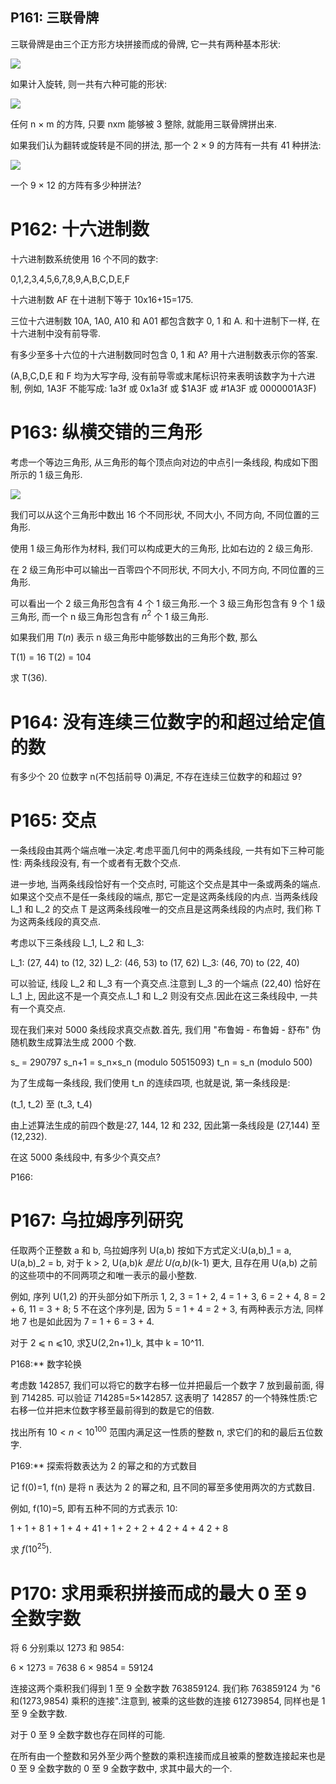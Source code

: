 
## P161: 三联骨牌

三联骨牌是由三个正方形方块拼接而成的骨牌, 它一共有两种基本形状:

![](https://projecteuler.net/project/images/p161_trio1.gif)

如果计入旋转, 则一共有六种可能的形状:

![](https://projecteuler.net/project/images/p161_trio3.gif)

任何 n × m 的方阵, 只要 nxm 能够被 3 整除, 就能用三联骨牌拼出来.


如果我们认为翻转或旋转是不同的拼法, 那一个 2 × 9 的方阵有一共有 41 种拼法:

![](https://projecteuler.net/project/images/p161_k9.gif)

一个 9 × 12 的方阵有多少种拼法?

# P162: 十六进制数

十六进制数系统使用 16 个不同的数字:


  0,1,2,3,4,5,6,7,8,9,A,B,C,D,E,F


十六进制数 AF 在十进制下等于 10x16+15=175.

三位十六进制数 10A, 1A0, A10 和 A01 都包含数字 0, 1 和 A.
和十进制下一样, 在十六进制中没有前导零.

有多少至多十六位的十六进制数同时包含 0, 1 和 A?
用十六进制数表示你的答案.

(A,B,C,D,E 和 F 均为大写字母, 没有前导零或末尾标识符来表明该数字为十六进制, 例如, 1A3F 不能写成: 1a3f 或 0x1a3f 或 $1A3F 或 #1A3F 或 0000001A3F)





# P163: 纵横交错的三角形

考虑一个等边三角形, 从三角形的每个顶点向对边的中点引一条线段, 构成如下图所示的 1 级三角形.

![](https://projecteuler.net/project/images/p163.gif)

我们可以从这个三角形中数出 16 个不同形状, 不同大小, 不同方向, 不同位置的三角形.

使用 1 级三角形作为材料, 我们可以构成更大的三角形, 比如右边的 2 级三角形.

在 2 级三角形中可以输出一百零四个不同形状, 不同大小, 不同方向, 不同位置的三角形.

可以看出一个 2 级三角形包含有 4 个 1 级三角形.一个 3 级三角形包含有 9 个 1 级三角形, 而一个 n 级三角形包含有 $n^2$ 个 1 级三角形.

如果我们用 $T(n)$ 表示 n 级三角形中能够数出的三角形个数, 那么

T(1) = 16
T(2) = 104

求 T(36).





# P164: 没有连续三位数字的和超过给定值的数

有多少个 20 位数字 n(不包括前导 0)满足, 不存在连续三位数字的和超过 9?




# P165: 交点

一条线段由其两个端点唯一决定.考虑平面几何中的两条线段, 一共有如下三种可能性:
两条线段没有, 有一个或者有无数个交点.

进一步地, 当两条线段恰好有一个交点时, 可能这个交点是其中一条或两条的端点.如果这个交点不是任一条线段的端点, 那它一定是这两条线段的内点.
当两条线段 L_1 和 L_2 的交点 T 是这两条线段唯一的交点且是这两条线段的内点时, 我们称 T 为这两条线段的真交点.

考虑以下三条线段 L_1, L_2 和 L_3:

L_1: (27, 44) to (12, 32)
L_2: (46, 53) to (17, 62)
L_3: (46, 70) to (22, 40)

可以验证, 线段 L_2 和 L_3 有一个真交点.注意到 L_3 的一个端点 (22,40) 恰好在 L_1 上, 因此这不是一个真交点.L_1 和 L_2 则没有交点.因此在这三条线段中, 一共有一个真交点.

现在我们来对 5000 条线段求真交点数.首先, 我们用 "布鲁姆 - 布鲁姆 - 舒布" 伪随机数生成算法生成 2000 个数.

s_ = 290797
s_n+1 = s_n×s_n (modulo 50515093)
t_n = s_n (modulo 500)

为了生成每一条线段, 我们使用 t_n 的连续四项, 也就是说, 第一条线段是:

(t_1, t_2) 至 (t_3, t_4)

由上述算法生成的前四个数是:27, 144, 12 和 232, 因此第一条线段是 (27,144) 至(12,232).

在这 5000 条线段中, 有多少个真交点?





P166:













# P167: 乌拉姆序列研究

任取两个正整数 a 和 b, 乌拉姆序列 U(a,b) 按如下方式定义:U(a,b)_1 = a, U(a,b)_2 = b, 对于 k > 2, U(a,b)_k 是比 U(a,b)_(k-1) 更大, 且存在用 U(a,b) 之前的这些项中的不同两项之和唯一表示的最小整数.

例如, 序列 U(1,2) 的开头部分如下所示
1, 2, 3 = 1 + 2, 4 = 1 + 3, 6 = 2 + 4, 8 = 2 + 6, 11 = 3 + 8;
5 不在这个序列是, 因为 5 = 1 + 4 = 2 + 3, 有两种表示方法, 同样地 7 也是如此因为 7 = 1 + 6 = 3 + 4.

对于 2 ⩽ n ⩽10, 求∑U(2,2n+1)_k, 其中 k = 10^11.





P168:** 数字轮换

考虑数 142857, 我们可以将它的数字右移一位并把最后一个数字 7 放到最前面, 得到 714285.
可以验证 714285=5×142857.
这表明了 142857 的一个特殊性质:它右移一位并把末位数字移至最前得到的数是它的倍数.

找出所有 $10 < n < 10^100$ 范围内满足这一性质的整数 n, 求它们的和的最后五位数字.







P169:** 探索将数表达为 2 的幂之和的方式数目

记 f(0)=1, f(n) 是将 n 表达为 2 的幂之和, 且不同的幂至多使用两次的方式数目.

例如, f(10)=5, 即有五种不同的方式表示 10:

1 + 1 + 8
1 + 1 + 4 + 41 + 1 + 2 + 2 + 4
2 + 4 + 4
2 + 8

求 $f(10^25)$.





# P170: 求用乘积拼接而成的最大 0 至 9 全数字数

将 6 分别乘以 1273 和 9854:

6 × 1273 = 7638
6 × 9854 = 59124

连接这两个乘积我们得到 1 至 9 全数字数 763859124. 我们称 763859124 为 "6 和(1273,9854) 乘积的连接".注意到, 被乘的这些数的连接 612739854, 同样也是 1 至 9 全数字数.

对于 0 至 9 全数字数也存在同样的可能.

在所有由一个整数和另外至少两个整数的乘积连接而成且被乘的整数连接起来也是 0 至 9 全数字数的 0 至 9 全数字数中, 求其中最大的一个.

